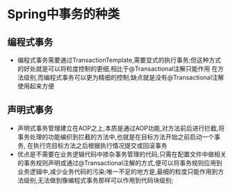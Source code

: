# Spring中事务的种类
  ## 编程式事务
  - 编程式事务需要通过TransactionTemplate,需要显式的执行事务;但这种方式的好处就是可以将粒度控制的更细,相比于@Transactional注解只能作用
  在方法级别,而编程式事务可以更为精细的控制;缺点就是没有@Transactional注解使用起来方便

  ## 声明式事务
  - 声明式事务管理建立在AOP之上,本质是通过AOP功能,对方法前后进行拦截,将事务处理的功能编织到拦截的方法中,也就是在目标方法开始之前启动一个事务,
  在执行完目标方法之后根据执行情况提交或回滚事务
  - 优点是不需要在业务逻辑代码中掺杂事务管理的代码,只需在配置文件中做相关的事务规则声明或通过@Transactional注解的方式,便可以将事务规则应用到
  业务逻辑中,减少业务代码的污染;唯一不足的地方是,最细的粒度只能作用到方法级别,无法做到像编程式事务那样可以作用到代码块级别;
    